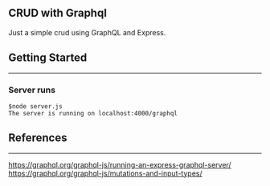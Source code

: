 ## CRUD with Graphql

Just a simple crud using GraphQL and Express.

## Getting Started

---

### Server runs

    $node server.js
    The server is running on localhost:4000/graphql

## References

---

https://graphql.org/graphql-js/running-an-express-graphql-server/
https://graphql.org/graphql-js/mutations-and-input-types/
